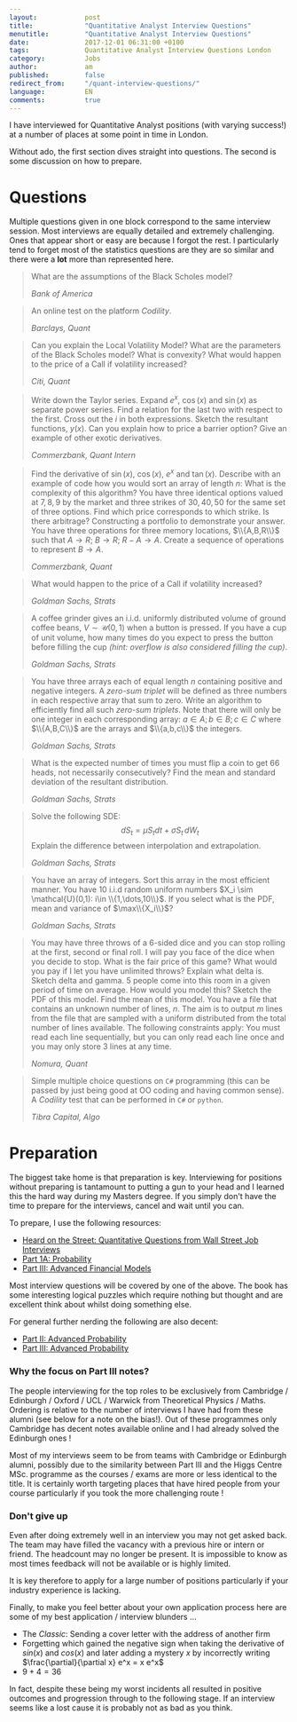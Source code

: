 ```yaml
---
layout:            post
title:             "Quantitative Analyst Interview Questions"
menutitle:         "Quantitative Analyst Interview Questions"
date:              2017-12-01 06:31:00 +0100
tags:              Quantitative Analyst Interview Questions London
category:          Jobs
author:            am
published:         false
redirect_from:     "/quant-interview-questions/"
language:          EN
comments:          true
---
```


I have interviewed for Quantitative Analyst positions (with varying success!) at a number of places at some point in time in London. 

Without ado, the first section dives straight into questions. The second is some discussion on how to prepare.

# Questions
Multiple questions given in one block correspond to the same interview session. Most interviews are equally detailed and extremely challenging. Ones that appear short or easy are because I forgot the rest. I particularly tend to forget most of the statistics questions are they are so similar and there were a **lot** more than represented here.

> What are the assumptions of the Black Scholes model? 
> 
> <cite>Bank of America</cite> 

> An online test on the platform *Codility*.
> 
> <cite>Barclays, Quant</cite> 

> Can you explain the Local Volatility Model? What are the parameters of the Black Scholes model? What is convexity? What would happen to the price of a Call if volatility increased?
> 
> <cite>Citi, Quant</cite> 

> Write down the Taylor series. Expand $e^x$, $\cos(x)$ and $\sin(x)$ as separate power series. Find a relation for the last two with respect to the first. Cross out the $i$ in both expressions. Sketch the resultant functions, $y(x)$. Can you explain how to price a barrier option? Give an example of other exotic derivatives.
> 
> <cite>Commerzbank, Quant Intern</cite> 

> Find the derivative of $\sin(x)$, $\cos(x)$, $e^x$ and $\tan(x)$. Describe with an example of code how you would sort an array of length $n$: What is the complexity of this algorithm? You have three identical options valued at $7,8,9$ by the market and three strikes of $30, 40, 50$ for the same set of three options. Find which price corresponds to which strike. Is there arbitrage? Constructing a portfolio to demonstrate your answer. You have three operations for three memory locations, $\\{A,B,R\\}$ such that $A \to R$; $B\to R$; $R-A \to A$. Create a sequence of operations to represent $B\to A$.
> 
> <cite>Commerzbank, Quant</cite> 

> What would happen to the price of a Call if volatility increased?
> 
> <cite>Goldman Sachs, Strats</cite> 

> A coffee grinder gives an i.i.d. uniformly distributed volume of ground coffee beans, $V\sim\mathcal{U}(0,1)$ when a button is pressed. If you have a cup of unit volume, how many times do you expect to press the button before filling the cup *(hint: overflow is also considered filling the cup)*.
> 
> <cite>Goldman Sachs, Strats</cite> 

> You have three arrays each of equal length $n$ containing positive and negative integers. A *zero-sum triplet* will be defined as three numbers in each respective array that sum to zero. Write an algorithm to efficiently find all such *zero-sum triplets*. Note that there will only be one integer in each corresponding array: $a\in A; b\in B; c\in C$ where $\\{A,B,C\\}$ are the arrays and $\\{a,b,c\\}$ the integers.
> 
> <cite>Goldman Sachs, Strats</cite> 

> What is the expected number of times you must flip a coin to get 66 heads, not necessarily consecutively? Find the mean and standard deviation of the resultant distribution.
> 
> <cite>Goldman Sachs, Strats</cite> 

> Solve the following SDE:
> $$dS_{t}=\mu S_{t} dt + \sigma S_{t}\,dW_{t}$$
> Explain the difference between interpolation and extrapolation.
> 
> <cite>Goldman Sachs, Strats</cite> 

> You have an array of integers. Sort this array in the most efficient manner.
> You have 10 i.i.d random uniform numbers $X_i \sim \mathcal{U}(0,1): i\in \\{1,\dots,10\\}$. If you select
> what is the PDF, mean and variance of $\max\\{X_i\\}$?
> 
> <cite>Goldman Sachs, Strats</cite> 

> You may have three throws of a 6-sided dice and you can stop rolling at the first, second or final roll. I will pay you face of the dice when you decide to stop. What is the fair price of this game? What would you pay if I let you have unlimited throws? Explain what delta is. Sketch delta and gamma. 5 people come into this room in a given period of time on average. How would you model this? Sketch the PDF of this model. Find the mean of this model. You have a file that contains an unknown number of lines, $n$. The aim is to output $m$ lines from the file that are sampled with a uniform distributed from the total number of lines available. The following constraints apply: You must read each line sequentially, but you can only read each line once and you may only store 3 lines at any time.
> 
> <cite>Nomura, Quant</cite> 

> Simple multiple choice questions on `C#` programming (this can be passed by just being good at OO coding and having common sense). A *Codility* test that can be performed in `C#` or `python`.
> 
> <cite>Tibra Capital, Algo


# Preparation
The biggest take home is that preparation is key. Interviewing for positions without preparing is tantamount to putting a gun to your head and I learned this the hard way during my Masters degree. If you simply don't have the time to prepare for the interviews, cancel and wait until you can.

To prepare, I use the following resources:

  - [Heard on the Street: Quantitative Questions from Wall Street Job Interviews](https://www.amazon.co.uk/dp/0994103867)
  - [Part 1A: Probability](https://www.dpmms.cam.ac.uk/study/IA/Probability/)
  - [Part III: Advanced Financial Models](https://github.com/ajtulloch/CambridgeMathematicsPartIII)
 
Most interview questions will be covered by one of the above. The book has some interesting logical puzzles which require nothing but thought and are excellent think about whilst doing something else.

For general further nerding the following are also decent:
 
  - [Part II: Advanced Probability](https://www.dpmms.cam.ac.uk/study/II/AppliedProbability/)
  - [Part III: Advanced Probability](https://www.maths.cam.ac.uk/sites/www.maths.cam.ac.uk/files/advancedprobability.pdf)
 
### Why the focus on Part III notes? 
 
 The people interviewing for the top roles to be exclusively from Cambridge / Edinburgh / Oxford / UCL / Warwick from Theoretical Physics / Maths. Ordering is relative to the number of interviews I have had from these alumni (see below for a note on the bias!). Out of these programmes only Cambridge has decent notes available online and I had already solved the Edinburgh ones ! 
 
Most of my interviews seem to be from teams with Cambridge or Edinburgh alumni, possibly due to the similarity between Part III and the Higgs Centre MSc. programme as the courses / exams are more or less identical to the title. It is certainly worth targeting places that have hired people from your course particularly if you took the more challenging route !

### Don't give up

Even after doing extremely well in an interview you may not get asked back. The team may have filled the vacancy with a previous hire or intern or friend. The headcount may no longer be present. It is impossible to know as most times feedback will not be available or is highly limited.

It is key therefore to apply for a large number of positions particularly if your industry experience is lacking.

Finally, to make you feel better about your own application process here are some of my best application / interview blunders ...

 - The *Classic*: Sending a cover letter with the address of another firm
 - Forgetting which gained the negative sign when taking the derivative of $sin(x)$ and $cos(x)$ and later adding a mystery $x$ by incorrectly writing $\frac{\partial}{\partial x} e^x = x e^x$
 - $9+4 = 36$

In fact, despite these being my worst incidents all resulted in positive outcomes and progression through to the following stage. If an interview seems like a lost cause it is probably not as bad as you think.